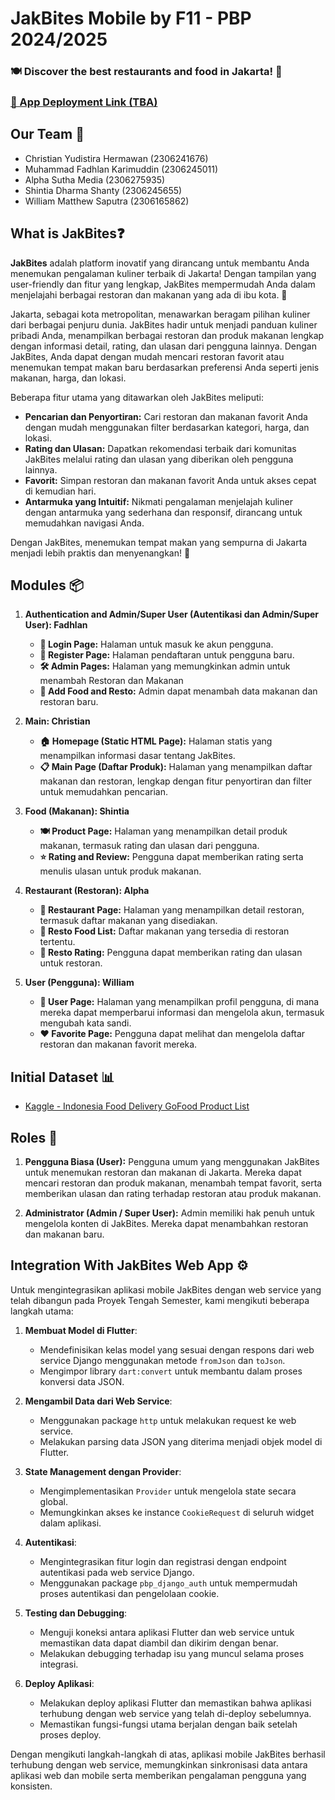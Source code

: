 # JakBites Mobile by F11 - PBP 2024/2025

### 🍽️ Discover the best restaurants and food in Jakarta! 🌆

### [🚀 App Deployment Link (TBA)](link_here)

## Our Team 👥

- Christian Yudistira Hermawan (2306241676)
- Muhammad Fadhlan Karimuddin (2306245011)
- Alpha Sutha Media (2306275935)
- Shintia Dharma Shanty (2306245655)
- William Matthew Saputra (2306165862)

## What is JakBites❓

**JakBites** adalah platform inovatif yang dirancang untuk membantu Anda menemukan pengalaman kuliner terbaik di Jakarta! Dengan tampilan yang user-friendly dan fitur yang lengkap, JakBites mempermudah Anda dalam menjelajahi berbagai restoran dan makanan yang ada di ibu kota. 🎉

Jakarta, sebagai kota metropolitan, menawarkan beragam pilihan kuliner dari berbagai penjuru dunia. JakBites hadir untuk menjadi panduan kuliner pribadi Anda, menampilkan berbagai restoran dan produk makanan lengkap dengan informasi detail, rating, dan ulasan dari pengguna lainnya. Dengan JakBites, Anda dapat dengan mudah mencari restoran favorit atau menemukan tempat makan baru berdasarkan preferensi Anda seperti jenis makanan, harga, dan lokasi.

Beberapa fitur utama yang ditawarkan oleh JakBites meliputi:
- **Pencarian dan Penyortiran:** Cari restoran dan makanan favorit Anda dengan mudah menggunakan filter berdasarkan kategori, harga, dan lokasi.
- **Rating dan Ulasan:** Dapatkan rekomendasi terbaik dari komunitas JakBites melalui rating dan ulasan yang diberikan oleh pengguna lainnya.
- **Favorit:** Simpan restoran dan makanan favorit Anda untuk akses cepat di kemudian hari.
- **Antarmuka yang Intuitif:** Nikmati pengalaman menjelajah kuliner dengan antarmuka yang sederhana dan responsif, dirancang untuk memudahkan navigasi Anda.

Dengan JakBites, menemukan tempat makan yang sempurna di Jakarta menjadi lebih praktis dan menyenangkan! 🌟

## Modules 📦

1. **Authentication and Admin/Super User (Autentikasi dan Admin/Super User): Fadhlan**
   - **🔐 Login Page:** Halaman untuk masuk ke akun pengguna.
   - **📝 Register Page:** Halaman pendaftaran untuk pengguna baru.
   - **🛠️ Admin Pages:** Halaman yang memungkinkan admin untuk menambah Restoran dan Makanan
   - **🍔 Add Food and Resto:** Admin dapat menambah data makanan dan restoran baru.

2. **Main: Christian**
   - **🏠 Homepage (Static HTML Page):** Halaman statis yang menampilkan informasi dasar tentang JakBites.
   - **📋 Main Page (Daftar Produk):** Halaman yang menampilkan daftar makanan dan restoran, lengkap dengan fitur penyortiran dan filter untuk memudahkan pencarian.

3. **Food (Makanan): Shintia**
   - **🍽️ Product Page:** Halaman yang menampilkan detail produk makanan, termasuk rating dan ulasan dari pengguna.
   - **⭐ Rating and Review:** Pengguna dapat memberikan rating serta menulis ulasan untuk produk makanan.

4. **Restaurant (Restoran): Alpha**
   - **🏢 Restaurant Page:** Halaman yang menampilkan detail restoran, termasuk daftar makanan yang disediakan.
   - **🍛 Resto Food List:** Daftar makanan yang tersedia di restoran tertentu.
   - **🌟 Resto Rating:** Pengguna dapat memberikan rating dan ulasan untuk restoran.

5. **User (Pengguna): William**
   - **👤 User Page:** Halaman yang menampilkan profil pengguna, di mana mereka dapat memperbarui informasi dan mengelola akun, termasuk mengubah kata sandi.
   - **❤️ Favorite Page:** Pengguna dapat melihat dan mengelola daftar restoran dan makanan favorit mereka.

## Initial Dataset 📊

- [Kaggle - Indonesia Food Delivery GoFood Product List](https://www.kaggle.com/datasets/ariqsyahalam/indonesia-food-delivery-gofood-product-list)

## Roles 🔏

1. **Pengguna Biasa (User):** 
   Pengguna umum yang menggunakan JakBites untuk menemukan restoran dan makanan di Jakarta. Mereka dapat mencari restoran dan produk makanan, menambah tempat favorit, serta memberikan ulasan dan rating terhadap restoran atau produk makanan.

2. **Administrator (Admin / Super User):** 
   Admin memiliki hak penuh untuk mengelola konten di JakBites. Mereka dapat menambahkan restoran dan makanan baru.

## Integration With JakBites Web App ⚙️

Untuk mengintegrasikan aplikasi mobile JakBites dengan web service yang telah dibangun pada Proyek Tengah Semester, kami mengikuti beberapa langkah utama:

1. **Membuat Model di Flutter**:
   - Mendefinisikan kelas model yang sesuai dengan respons dari web service Django menggunakan metode `fromJson` dan `toJson`.
   - Mengimpor library `dart:convert` untuk membantu dalam proses konversi data JSON.

2. **Mengambil Data dari Web Service**:
   - Menggunakan package `http` untuk melakukan request ke web service.
   - Melakukan parsing data JSON yang diterima menjadi objek model di Flutter.

3. **State Management dengan Provider**:
   - Mengimplementasikan `Provider` untuk mengelola state secara global.
   - Memungkinkan akses ke instance `CookieRequest` di seluruh widget dalam aplikasi.

4. **Autentikasi**:
   - Mengintegrasikan fitur login dan registrasi dengan endpoint autentikasi pada web service Django.
   - Menggunakan package `pbp_django_auth` untuk mempermudah proses autentikasi dan pengelolaan cookie.

5. **Testing dan Debugging**:
   - Menguji koneksi antara aplikasi Flutter dan web service untuk memastikan data dapat diambil dan dikirim dengan benar.
   - Melakukan debugging terhadap isu yang muncul selama proses integrasi.

6. **Deploy Aplikasi**:
   - Melakukan deploy aplikasi Flutter dan memastikan bahwa aplikasi terhubung dengan web service yang telah di-deploy sebelumnya.
   - Memastikan fungsi-fungsi utama berjalan dengan baik setelah proses deploy.

Dengan mengikuti langkah-langkah di atas, aplikasi mobile JakBites berhasil terhubung dengan web service, memungkinkan sinkronisasi data antara aplikasi web dan mobile serta memberikan pengalaman pengguna yang konsisten.
